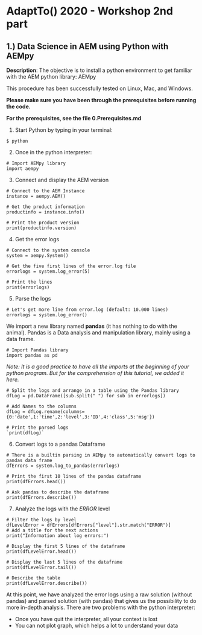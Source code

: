 AdaptTo() 2020 - Workshop 2nd part
======


1.) Data Science in AEM using Python with AEMpy
------

**Description**: The objective is to install a python environment to get familiar with the AEM python library: AEMpy

This procedure has been successfully tested on Linux, Mac, and Windows.

**Please make sure you have been through the prerequisites before running the code.**

**For the prerequisites, see the file 0.Prerequisites.md**

1. Start Python by typing in your terminal:
```
$ python
```

2. Once in the python interpreter:
```
# Import AEMpy library
import aempy
```

3. Connect and display the AEM version
```
# Connect to the AEM Instance
instance = aempy.AEM()
```
```
# Get the product information
productinfo = instance.info()
```
```
# Print the product version
print(productinfo.version)
```

4. Get the error logs
```
# Connect to the system console
system = aempy.System()
```
```
# Get the five first lines of the error.log file
errorlogs = system.log_error(5)
```
```
# Print the lines
print(errorlogs)
```

5. Parse the logs
```
# Let's get more line from error.log (default: 10.000 lines)
errorlogs = system.log_error()
```
We import a new library named **pandas** (it has nothing to do with the animal).
Pandas is a Data analysis and manipulation library, mainly using a data frame.
```
# Import Pandas library
import pandas as pd
```
 *Note: It is a good practice to have all the imports at the beginning of your python program. But for the comprehension of this tutorial, we added it here.*
```
# Split the logs and arrange in a table using the Pandas library
dfLog = pd.DataFrame([sub.split(" ") for sub in errorlogs])
```
```
# Add Names to the columns
dfLog = dfLog.rename(columns={0:'date',1:'time',2:'level',3:'ID',4:'class',5:'msg'})
```
```
# Print the parsed logs
`print(dfLog)`
```

6. Convert logs to a pandas Dataframe
```
# There is a builtin parsing in AEMpy to automatically convert logs to pandas data frame
dfErrors = system.log_to_pandas(errorlogs)
```
```
# Print the first 10 lines of the pandas dataframe
print(dfErrors.head())
```
```
# Ask pandas to describe the dataframe
print(dfErrors.describe())
```

7. Analyze the logs with the *ERROR* level
```
# Filter the logs by level
dfLevelError = dfErrors[dfErrors["level"].str.match("ERROR")]
# Add a title for the next actions
print("Information about log errors:")
```
```
# Display the first 5 lines of the dataframe
print(dfLevelError.head())
```
```
# Display the last 5 lines of the dataframe
print(dfLevelError.tail())
```
```
# Describe the table
print(dfLevelError.describe())
```
At this point, we have analyzed the error logs using a raw solution (without pandas) and parsed solution (with pandas) that gives us the possibility to do more in-depth analysis.
There are two problems with the python interpreter:
 - Once you have quit the interpreter, all your context is lost
 - You can not plot graph, which helps a lot to understand your data
